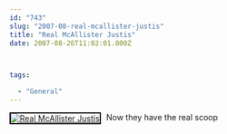 ```yaml
---
id: "743"
slug: "2007-08-real-mcallister-justis"
title: "Real McAllister Justis"
date: 2007-08-26T11:02:01.000Z



tags:

  - "General"
---
```

<div class="sqs-html-content">
  <div style="float: left; margin-right: 10px; margin-bottom: 10px;"> <a href="http://www.flickr.com/photos/mclazarus/1240339913/" title="Real McAllister Justis"><img src="http://farm2.static.flickr.com/1232/1240339913_26f64144c1_m.jpg" alt="Real McAllister Justis" style="border: solid 2px #000000;" /></a>
</div>
<p>Now they have the real scoop
<br clear="all" /></p>
</div>
